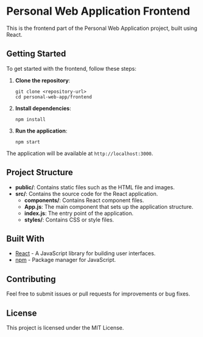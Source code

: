 # Personal Web Application Frontend

This is the frontend part of the Personal Web Application project, built using React.

## Getting Started

To get started with the frontend, follow these steps:

1. **Clone the repository**:
   ```
   git clone <repository-url>
   cd personal-web-app/frontend
   ```

2. **Install dependencies**:
   ```
   npm install
   ```

3. **Run the application**:
   ```
   npm start
   ```

The application will be available at `http://localhost:3000`.

## Project Structure

- **public/**: Contains static files such as the HTML file and images.
- **src/**: Contains the source code for the React application.
  - **components/**: Contains React component files.
  - **App.js**: The main component that sets up the application structure.
  - **index.js**: The entry point of the application.
  - **styles/**: Contains CSS or style files.

## Built With

- [React](https://reactjs.org/) - A JavaScript library for building user interfaces.
- [npm](https://www.npmjs.com/) - Package manager for JavaScript.

## Contributing

Feel free to submit issues or pull requests for improvements or bug fixes. 

## License

This project is licensed under the MIT License.